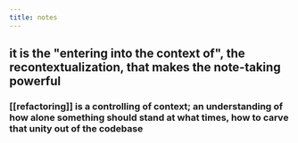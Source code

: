 ```yaml
---
title: notes
---
```


## it is the "entering into the context of", the recontextualization, that makes the note-taking powerful
### [[refactoring]] is a controlling of context; an understanding of how alone something should stand at what times, how to carve that unity out of the codebase
